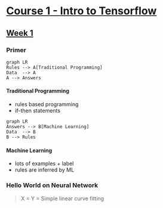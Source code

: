 # [Course 1 - Intro to Tensorflow](https://www.coursera.org/learn/introduction-tensorflow/home/welcome)

## [Week 1](https://www.coursera.org/learn/introduction-tensorflow/home/week/1)

### Primer
```mermaid
graph LR
Rules --> A[Traditional Programming]
Data  --> A
A --> Answers
```
#### Traditional Programming
- rules based programming
- if-then statements

```mermaid
graph LR
Answers --> B[Machine Learning]
Data  --> B
B --> Rules
```
#### Machine Learning
- lots of examples + label
- rules are inferred by ML

### Hello World on Neural Network
> X = 
> Y = 
Simple linear curve fitting 
<!--stackedit_data:
eyJoaXN0b3J5IjpbOTYyMTgzMDM4LC0xMTE0Njg1NDA3LC05MD
U1NDg4MjcsNzMwOTk4MTE2XX0=
-->
